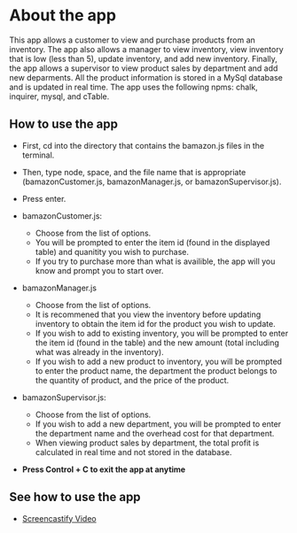 # About the app
This app allows a customer to view and purchase products from an inventory. The app also allows a manager to view inventory, view inventory that is low (less than 5), update inventory, and add new inventory. Finally, the app allows a supervisor to view product sales by department and add new deparments. All the product information is stored in a MySql database and is updated in real time. The app uses the following npms: chalk, inquirer, mysql, and cTable.

## How to use the app

* First, cd into the directory that contains the bamazon.js files in the terminal.
* Then, type node, space, and the file name that is appropriate (bamazonCustomer.js, bamazonManager.js, or bamazonSupervisor.js).
* Press enter.
* bamazonCustomer.js:
    * Choose from the list of options.
    * You will be prompted to enter the item id (found in the displayed table) and quanitity you wish to purchase.
    * If you try to purchase more than what is availible, the app will you know and prompt you to start over.
* bamazonManager.js
    * Choose from the list of options.
    * It is recommened that you view the inventory before updating inventory to obtain the item id for the product you wish to update.
    * If you wish to add to existing inventory, you will be prompted to enter the item id (found in the table) and the new amount (total including what was already in the inventory).
    * If you wish to add a new product to inventory, you will be prompted to enter the product name, the department the product belongs to the quantity of product, and the price of the product.
* bamazonSupervisor.js:
    * Choose from the list of options.
    * If you wish to add a new department, you will be prompted to enter the department name and the overhead cost for that department.
    * When viewing product sales by department, the total profit is calculated in real time and not stored in the database.

* **Press Control + C to exit the app at anytime**

## See how to use the app
* [Screencastify Video](https://drive.google.com/open?id=1DcqLXsSTJfhy4vSrnqM7uprmRd-GgOrF)
